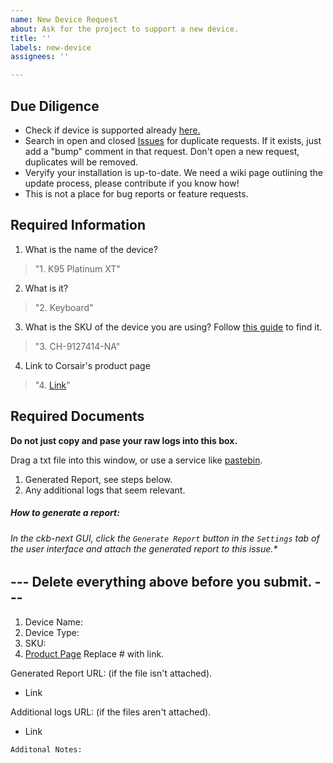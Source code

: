```yaml
---
name: New Device Request
about: Ask for the project to support a new device.
title: ''
labels: new-device
assignees: ''

---
```


## Due Diligence
- Check if device is supported already [here.](#)
- Search in open and closed [Issues](https://github.com/ckb-next/ckb-next/issues) for duplicate requests. If it exists, just add a "bump" comment in that request. Don't open a new request, duplicates will be removed.
- Veryify your installation is up-to-date. We need a wiki page outlining the update process, please contribute if you know how!
- This is not a place for bug reports or feature requests.

## Required Information

1. What is the name of the device? 
> "1. K95 Platinum XT"
2. What is it?
> "2. Keyboard"
3. What is the SKU of the device you are using? Follow [this guide](https://help.corsair.com/hc/en-us/articles/360025378691-Find-a-Serial-Number-or-Lot-Code) to find it.
> "3. CH-9127414-NA"
4. Link to Corsair's product page
> "4. [Link](https://www.corsair.com/us/en/Categories/Products/Gaming-Keyboards/RGB-Mechanical-Gaming-Keyboards/K95-RGB-PLATINUM-XT-Mechanical-Gaming-Keyboard/p/CH-9127411-NA)"


## Required Documents
**Do not just copy and pase your raw logs into this box.** </br>

Drag a txt file into this window, or use a service like [pastebin](https://pastebin.com/).

1. Generated Report, see steps below.
2. Any additional logs that seem relevant.
##### How to generate a report: 
###### In the ckb-next GUI, click the `Generate Report` button in the `Settings` tab of the  user interface and attach the generated report to this issue.*

## --- Delete everything above before you submit. ---

 1. Device Name:
 2. Device Type:
 3. SKU:
 4. [Product Page](#) Replace # with link.

Generated Report URL: (if the file isn't attached).
* Link

Additional logs URL: (if the files aren't attached).
* Link

```
Additonal Notes:


```